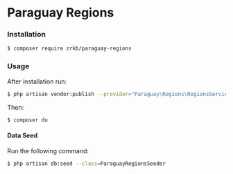 # Paraguay Regions

### Installation

```bash
$ composer require zrkb/paraguay-regions
```

### Usage

After installation run:
```bash
$ php artisan vendor:publish --provider="Paraguay\Regions\RegionsServiceProvider" --force
```

Then:

```bash
$ composer du
```

#### Data Seed

Run the following command:

```bash
$ php artisan db:seed --class=ParaguayRegionsSeeder
```
